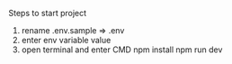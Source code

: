 Steps to start project
1. rename .env.sample => .env
2. enter env variable value
3. open terminal and  enter CMD
   npm install
   npm run dev
